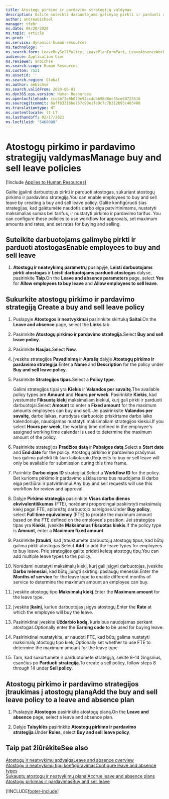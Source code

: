 ```yaml
---
title: Atostogų pirkimo ir pardavimo strategijų valdymas
description: Galite suteikti darbuotojams galimybę pirkti ir parduoti atostogas programoje „Dynamics 365 Human Resources“.
author: andreabichsel
manager: tfehr
ms.date: 08/20/2020
ms.topic: article
ms.prod: ''
ms.service: dynamics-human-resources
ms.technology: ''
ms.search.form: LeaveBuySellPolicy, LeavePlanFormPart, LeaveAbsenceWorkspace
audience: Application User
ms.reviewer: anbichse
ms.search.scope: Human Resources
ms.custom: 7521
ms.assetid: ''
ms.search.region: Global
ms.author: anbichse
ms.search.validFrom: 2020-06-01
ms.dyn365.ops.version: Human Resources
ms.openlocfilehash: ccc6bf2e8b070e92cc4dbb98d8ec35ce60723516
ms.sourcegitcommit: 6affb3316be757c99e1fe9c7c7b312b93c483408
ms.translationtype: HT
ms.contentlocale: lt-LT
ms.lasthandoff: 02/17/2021
ms.locfileid: "5468088"
---
```

# <a name="manage-buy-and-sell-leave-policies"></a><span data-ttu-id="41a3b-103">Atostogų pirkimo ir pardavimo strategijų valdymas</span><span class="sxs-lookup"><span data-stu-id="41a3b-103">Manage buy and sell leave policies</span></span>

[!include [Applies to Human Resources](../includes/applies-to-hr.md)]

<span data-ttu-id="41a3b-104">Galite įgalinti darbuotojus pirkti ir parduoti atostogas, sukuriant atostogų pirkimo ir pardavimo strategiją.</span><span class="sxs-lookup"><span data-stu-id="41a3b-104">You can enable employees to buy and sell leave by creating a buy and sell leave policy.</span></span> <span data-ttu-id="41a3b-105">Galite konfigūruoti šias strategijas, kad galėtumėte naudotis darbo eiga patvirtinimams, nustatyti maksimalias sumas bei tarifus, ir nustatyti pirkimo ir pardavimo tarifus. </span><span class="sxs-lookup"><span data-stu-id="41a3b-105">You can configure these policies to use workflow for approvals, set maximum amounts and rates, and set rates for buying and selling.</span></span> 

## <a name="enable-employees-to-buy-and-sell-leave"></a><span data-ttu-id="41a3b-106">Suteikite darbuotojams galimybę pirkti ir parduoti atostogas</span><span class="sxs-lookup"><span data-stu-id="41a3b-106">Enable employees to buy and sell leave</span></span>

1. <span data-ttu-id="41a3b-107">**Atostogų ir neatvykimų parametrų** puslapyje, **Leisti darbuotojams pirkti atostogas** ir **Leisti darbuotojams parduoti atostogas** dalyse, pasirinkite **Taip**.</span><span class="sxs-lookup"><span data-stu-id="41a3b-107">On the **Leave and absence parameters** page, select **Yes** for **Allow employees to buy leave** and **Allow employees to sell leave**.</span></span>

## <a name="create-a-buy-and-sell-leave-policy"></a><span data-ttu-id="41a3b-108">Sukurkite atostogų pirkimo ir pardavimo strategiją </span><span class="sxs-lookup"><span data-stu-id="41a3b-108">Create a buy and sell leave policy</span></span>

1. <span data-ttu-id="41a3b-109">Puslapyje **Atostogos ir neatvykimai** pasirinkite skirtuką **Saitai**.</span><span class="sxs-lookup"><span data-stu-id="41a3b-109">On the **Leave and absence** page, select the **Links** tab.</span></span> 

2. <span data-ttu-id="41a3b-110">Pasirinkite **Atostogų pirkimo ir pardavimo strategija**.</span><span class="sxs-lookup"><span data-stu-id="41a3b-110">Select **Buy and sell leave policy**.</span></span>

3. <span data-ttu-id="41a3b-111">Pasirinkite **Naujas**.</span><span class="sxs-lookup"><span data-stu-id="41a3b-111">Select **New**.</span></span>

4. <span data-ttu-id="41a3b-112">Įveskite strategijos **Pavadinimą** ir **Aprašą** dalyje **Atostogų pirkimo ir pardavimo strategija**.</span><span class="sxs-lookup"><span data-stu-id="41a3b-112">Enter a **Name** and **Description** for the policy under **Buy and sell leave policy**.</span></span> 

5. <span data-ttu-id="41a3b-113">Pasirinkite **Strategijos tipas**.</span><span class="sxs-lookup"><span data-stu-id="41a3b-113">Select a **Policy type**.</span></span> 

   <span data-ttu-id="41a3b-114">Galimi strategijos tipai yra **Kiekis** ir **Valandos per savaitę**.</span><span class="sxs-lookup"><span data-stu-id="41a3b-114">The available policy types are **Amount** and **Hours per week**.</span></span> <span data-ttu-id="41a3b-115">Pasirinkite **Kiekis**, kad įvestumėte **Fiksuotą kiekį** maksimaliam kiekiui, kurį gali pirkti ir parduoti darbuotojai.</span><span class="sxs-lookup"><span data-stu-id="41a3b-115">Select **Amount** to enter a **Fixed amount** for the maximum amounts employees can buy and sell.</span></span> <span data-ttu-id="41a3b-116">Jei pasirinksite **Valandos per savaitę**, darbo laikas, nurodytas darbuotojo priskirtame darbo laiko kalendoriuje, naudojamas nustatyti maksimaliam strategijos kiekiui.</span><span class="sxs-lookup"><span data-stu-id="41a3b-116">If you select **Hours per week**, the working time defined in the employee's assigned working time calendar is used to determine the maximum amount of the policy.</span></span> 

6. <span data-ttu-id="41a3b-117">Pasirinkite strategijos **Pradžios datą** ir **Pabaigos datą**.</span><span class="sxs-lookup"><span data-stu-id="41a3b-117">Select a **Start date** and **End date** for the policy.</span></span> <span data-ttu-id="41a3b-118">Atostogų pirkimo ir pardavimo prašymus bus galima pateikti tik šiuo laikotarpiu.</span><span class="sxs-lookup"><span data-stu-id="41a3b-118">Requests to buy or sell leave will only be available for submission during this time frame.</span></span> 

7. <span data-ttu-id="41a3b-119">Parinkite **Darbo eigos ID** strategijai.</span><span class="sxs-lookup"><span data-stu-id="41a3b-119">Select a **Workflow ID** for the policy.</span></span> <span data-ttu-id="41a3b-120">Bet kurioms pirkimo ir pardavimo užklausoms bus naudojama ši darbo eiga peržiūrai ir patvirtinimui.</span><span class="sxs-lookup"><span data-stu-id="41a3b-120">Any buy and sell requests will use this workflow for review and approval.</span></span> 

8. <span data-ttu-id="41a3b-121">Dalyje **Pirkimo strategija** pasirinkite **Visos darbo dienos ekvivalentiškumas** (FTE), norėdami proporcingai paskirstyti maksimalų kiekį pagal FTE, apibrėžtą darbuotojo pareigose.</span><span class="sxs-lookup"><span data-stu-id="41a3b-121">Under **Buy policy**, select **Full time equivalency** (FTE) to prorate the maximum amount based on the FTE defined on the employee's position.</span></span> <span data-ttu-id="41a3b-122">Jei strategijos tipas yra **Kiekis**, įveskite **Maksimalus fiksuotas kiekis**.</span><span class="sxs-lookup"><span data-stu-id="41a3b-122">If the policy type is **Amount**, enter a **Maximum fixed amount**.</span></span> 

9. <span data-ttu-id="41a3b-123">Pasirinkite **Įtraukti**, kad įtrauktumėte darbuotojų atostogų tipus, kad būtų galima pirkti atostogas.</span><span class="sxs-lookup"><span data-stu-id="41a3b-123">Select **Add** to add the leave types for employees to buy leave.</span></span> <span data-ttu-id="41a3b-124">Prie strategijos galite pridėti keletą atostogų tipų.</span><span class="sxs-lookup"><span data-stu-id="41a3b-124">You can add multiple leave types to the policy.</span></span> 

10. <span data-ttu-id="41a3b-125">Norėdami nustatyti maksimalų kiekį, kurį gali įsigyti darbuotojas, įveskite **Darbo mėnesiai**, kad būtų įjungti skirtingi paslaugų mėnesiai.</span><span class="sxs-lookup"><span data-stu-id="41a3b-125">Enter the **Months of service** for the leave type to enable different months of service to determine the maximum amount an employee can buy.</span></span> 

11. <span data-ttu-id="41a3b-126">Įveskite atostogų tipo **Maksimalų kiekį**.</span><span class="sxs-lookup"><span data-stu-id="41a3b-126">Enter the **Maximum amount** for the leave type.</span></span> 

12. <span data-ttu-id="41a3b-127">Įveskite **Įkainį**, kuriuo darbuotojas įsigys atostogų.</span><span class="sxs-lookup"><span data-stu-id="41a3b-127">Enter the **Rate** at which the employee will buy the leave.</span></span> 

13. <span data-ttu-id="41a3b-128">Pasirinktinai įveskite **Uždarbio kodą,** kuris bus naudojamas perkant atostogas.</span><span class="sxs-lookup"><span data-stu-id="41a3b-128">Optionally enter the **Earning code** to be used for buying leave.</span></span> 

14. <span data-ttu-id="41a3b-129">Pasirinktinai nustatykite, ar naudoti FTE, kad būtų galima nustatyti maksimalų atostogų tipo kiekį.</span><span class="sxs-lookup"><span data-stu-id="41a3b-129">Optionally set whether to use FTE to determine the maximum amount for the leave type.</span></span> 

15. <span data-ttu-id="41a3b-130">Tam, kad sukurtumėte ir parduotumėte strategiją, sekite 8–14 žingsnius, esančius po **Parduoti strategiją**.</span><span class="sxs-lookup"><span data-stu-id="41a3b-130">To create a sell policy, follow steps 8 through 14 under **Sell policy**.</span></span> 

## <a name="add-the-buy-and-sell-leave-policy-to-a-leave-and-absence-plan"></a><span data-ttu-id="41a3b-131">Atostogų pirkimo ir pardavimo strategijos įtraukimas į atostogų planą</span><span class="sxs-lookup"><span data-stu-id="41a3b-131">Add the buy and sell leave policy to a leave and absence plan</span></span>

1. <span data-ttu-id="41a3b-132">Puslapyje **Atostogos** pasirinkite atostogų planą.</span><span class="sxs-lookup"><span data-stu-id="41a3b-132">On the **Leave and absence** page, select a leave and absence plan.</span></span>

2. <span data-ttu-id="41a3b-133">Dalyje **Taisyklės** pasirinkite **Atostogų pirkimo ir pardavimo strategija**.</span><span class="sxs-lookup"><span data-stu-id="41a3b-133">Under **Rules**, select **Buy and sell leave policy**.</span></span>

## <a name="see-also"></a><span data-ttu-id="41a3b-134">Taip pat žiūrėkite</span><span class="sxs-lookup"><span data-stu-id="41a3b-134">See also</span></span>

[<span data-ttu-id="41a3b-135">Atostogų ir neatvykimų apžvalga</span><span class="sxs-lookup"><span data-stu-id="41a3b-135">Leave and absence overview</span></span>](hr-leave-and-absence-overview.md)</br>
[<span data-ttu-id="41a3b-136">Atostogų ir neatvykimų tipų konfigūravimas</span><span class="sxs-lookup"><span data-stu-id="41a3b-136">Configure leave and absence types</span></span>](hr-leave-and-absence-types.md)</br>
[<span data-ttu-id="41a3b-137">Sukauptų atostogų ir neatvykimų planai</span><span class="sxs-lookup"><span data-stu-id="41a3b-137">Accrue leave and absence plans</span></span>](hr-leave-and-absence-accrue.md)</br>
[<span data-ttu-id="41a3b-138">Atostogų pirkimas ir pardavimas</span><span class="sxs-lookup"><span data-stu-id="41a3b-138">Buy and sell leave</span></span>](hr-employee-self-service-buy-sell-leave.md)



[!INCLUDE[footer-include](../includes/footer-banner.md)]